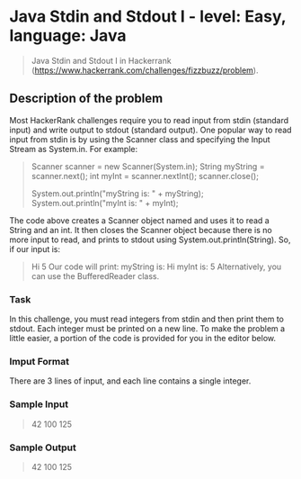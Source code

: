 # Java Stdin and Stdout I - level: Easy, language: Java
> Java Stdin and Stdout I in Hackerrank (https://www.hackerrank.com/challenges/fizzbuzz/problem).


## Description of the problem
Most HackerRank challenges require you to read input from stdin (standard input) and write output to stdout (standard output).
One popular way to read input from stdin is by using the Scanner class and specifying the Input Stream as System.in.
For example:
> Scanner scanner = new Scanner(System.in);
> String myString = scanner.next();
> int myInt = scanner.nextInt();
> scanner.close();
> 
> System.out.println("myString is: " + myString);
> System.out.println("myInt is: " + myInt);

The code above creates a Scanner object named  and uses it to read a String and an int.
It then closes the Scanner object because there is no more input to read, and prints to stdout using System.out.println(String).
So, if our input is:
> Hi 5
Our code will print:
> myString is: Hi
> myInt is: 5
Alternatively, you can use the BufferedReader class.

### Task
In this challenge, you must read  integers from stdin and then print them to stdout.
Each integer must be printed on a new line.
To make the problem a little easier, a portion of the code is provided for you in the editor below.

### Imput Format
There are 3 lines of input, and each line contains a single integer.

### Sample Input
> 42
> 100
> 125

### Sample Output
> 42
> 100
> 125